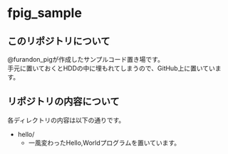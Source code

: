 fpig_sample
===========

このリポジトリについて
----------------------

@furandon_pigが作成したサンプルコード置き場です。<br>
手元に置いておくとHDDの中に埋もれてしまうので、GitHub上に置いています。

リポジトリの内容について
------------------------

各ディレクトリの内容は以下の通りです。

 * hello/
   * 一風変わったHello,Worldプログラムを置いています。

